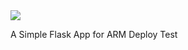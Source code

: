 <a href="https://azuredeploy.net/?repository=https://github.com/krassykirov/DeployFlaskAppAzureARM" target="_blank">
    <img src="https://azuredeploy.net/deploybutton.png"/>
</a>
<p>A Simple Flask App for ARM Deploy Test</p>
